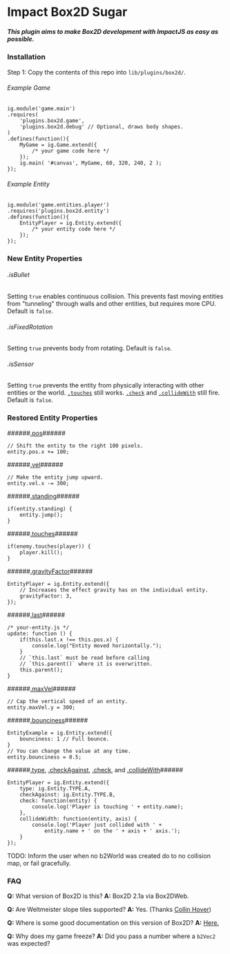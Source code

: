 Impact Box2D Sugar
==========

##### This plugin aims to make Box2D development with ImpactJS as easy as possible. #####

### Installation ###

Step 1: Copy the contents of this repo into `lib/plugins/box2d/`.

###### Example Game ######
```
ig.module('game.main')
.requires(
    'plugins.box2d.game',
    'plugins.box2d.debug' // Optional, draws body shapes.
)
.defines(function(){
    MyGame = ig.Game.extend({
        /* your game code here */
    });
    ig.main( '#canvas', MyGame, 60, 320, 240, 2 );
});
```

###### Example Entity ######
```
ig.module('game.entities.player')
.requires('plugins.box2d.entity')
.defines(function(){
    EntityPlayer = ig.Entity.extend({
        /* your entity code here */
    });
});
```

### New Entity Properties ###

###### .isBullet ######
Setting `true` enables continuous collision. This prevents fast moving entities from "tunneling" through walls and other entities, but requires more CPU. Default is `false`.

###### .isFixedRotation ######
Setting `true` prevents body from rotating. Default is `false`.

###### .isSensor ######
Setting `true` prevents the entity from physically interacting with other entities or the world. [`.touches`](https://github.com/Joncom/impact-box2d-sugar#touches) still works. [`.check`](https://github.com/Joncom/impact-box2d-sugar#type-checkagainst-check-and-collidewith) and [`.collideWith`](https://github.com/Joncom/impact-box2d-sugar#type-checkagainst-check-and-collidewith) still fire. Default is `false`.

### Restored Entity Properties ###

######[.pos](http://impactjs.com/documentation/class-reference/entity#pos-x-pos-y)######
```
// Shift the entity to the right 100 pixels.
entity.pos.x += 100;
```

######[.vel](http://impactjs.com/documentation/class-reference/entity#pos-x-pos-y)######
```
// Make the entity jump upward.
entity.vel.x -= 300;
```

######[.standing](http://impactjs.com/documentation/class-reference/entity#standing)######
```
if(entity.standing) {
	entity.jump();
}
```

######[.touches](http://impactjs.com/documentation/class-reference/entity#touches)######
```
if(enemy.touches(player)) {
    player.kill();
}
```

######[.gravityFactor](http://impactjs.com/documentation/class-reference/entity#gravityfactor)######
```
EntityPlayer = ig.Entity.extend({
    // Increases the effect gravity has on the individual entity.
    gravityFactor: 3,
});
```

######[.last](http://impactjs.com/documentation/class-reference/entity#last-x-last-y)######
```
/* your-entity.js */
update: function () {
    if(this.last.x !== this.pos.x) {
        console.log("Entity moved horizontally.");
    }
    // `this.last` must be read before calling
    // `this.parent()` where it is overwritten.
    this.parent();
}
```

######[.maxVel](http://impactjs.com/documentation/class-reference/entity#maxvel-x-maxvel-y)######
```
// Cap the vertical speed of an entity.
entity.maxVel.y = 300;
```

######[.bounciness](http://impactjs.com/documentation/class-reference/entity#bounciness)######
```
EntityExample = ig.Entity.extend({
    bounciness: 1 // Full bounce.
}
// You can change the value at any time.
entity.bounciness = 0.5;
```

######[.type](http://impactjs.com/documentation/class-reference/entity#type), [.checkAgainst](http://impactjs.com/documentation/class-reference/entity#checkagainst), [.check](http://impactjs.com/documentation/class-reference/entity#check), and [.collideWith](http://impactjs.com/documentation/class-reference/entity#collidewith)######
```
EntityPlayer = ig.Entity.extend({
    type: ig.Entity.TYPE.A,
    checkAgainst: ig.Entity.TYPE.B,
    check: function(entity) {
        console.log('Player is touching ' + entity.name);
    },
    collideWidth: function(entity, axis) {
        console.log('Player just collided with ' +
            entity.name + ' on the ' + axis + ' axis.');
    }
});
```

TODO: Inform the user when no b2World was created do to no collision map, or fail gracefully.

### FAQ ###

**Q:** What version of Box2D is this?
**A:** Box2D 2.1a via Box2DWeb.

**Q:** Are Weltmeister slope tiles supported?
**A:** Yes. (Thanks [Collin Hover](https://github.com/collinhover))

**Q:** Where is some good documentation on this version of Box2D?
**A:** [Here.](http://www.box2dflash.org/docs/2.1a/reference/)

**Q:** Why does my game freeze?
**A:** Did you pass a number where a `b2Vec2` was expected?
